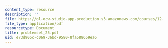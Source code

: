 ```yaml
---
content_type: resource
description: ''
file: https://ol-ocw-studio-app-production.s3.amazonaws.com/courses/12-102-environmental-earth-science-fall-2005/e73d905cc06936bd95808fa588659ea6_problemset_25.pdf
file_type: application/pdf
resourcetype: Document
title: problemset_25.pdf
uid: e73d905c-c069-36bd-9580-8fa588659ea6
---
```

